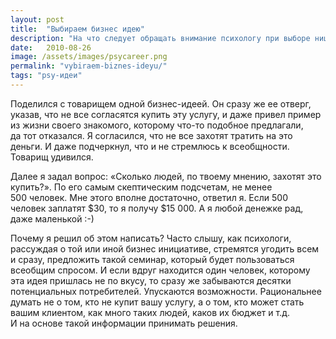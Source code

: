 ```yaml
---
layout: post
title:  "Выбираем бизнес идею"
description: "На что следует обращать внимание психологу при выборе ниш для работы и организации частной практики"
date:   2010-08-26			 
image: /assets/images/psycareer.png
permalink: "vybiraem-biznes-ideyu/"
tags: "psy-идеи"
---
```


<p>Поделился с&nbsp;товарищем одной бизнес-идеей. Он&nbsp;сразу&nbsp;же ее&nbsp;отверг, указав, что не&nbsp;все согласятся купить эту услугу, и&nbsp;даже привел пример из&nbsp;жизни своего знакомого, которому что-то подобное предлагали, да&nbsp;тот отказался. Я&nbsp;согласился, что не&nbsp;все захотят тратить на&nbsp;это деньги. И&nbsp;даже подчеркнул, что и&nbsp;не&nbsp;стремлюсь к&nbsp;всеобщности. Товарищ удивился.</p>
<p>Далее я&nbsp;задал вопрос: «Сколько людей, по&nbsp;твоему мнению, захотят это купить?». По&nbsp;его самым скептическим подсчетам, не&nbsp;менее 500&nbsp;человек. Мне этого вполне достаточно, ответил&nbsp;я. Если 500 человек заплатят $30, то&nbsp;я&nbsp;получу $15&nbsp;000. А&nbsp;я&nbsp;любой денежке рад, даже маленькой :-) </p>
<p>Почему я&nbsp;решил об&nbsp;этом написать? Часто слышу, как психологи, рассуждая о&nbsp;той или иной бизнес инициативе, стремятся угодить всем и&nbsp;сразу, предложить такой семинар, который будет пользоваться всеобщим спросом. И&nbsp;если вдруг находится один человек, которому эта идея пришлась не&nbsp;по&nbsp;вкусу, то&nbsp;сразу&nbsp;же забываются десятки потенциальных потребителей. Упускаются возможности. Рациональнее думать не&nbsp;о&nbsp;том, кто не&nbsp;купит вашу услугу, а&nbsp;о&nbsp;том, кто может стать вашим клиентом, как много таких людей, каков их&nbsp;бюджет и&nbsp;т.д. И&nbsp;на&nbsp;основе такой информации принимать решения.</p>